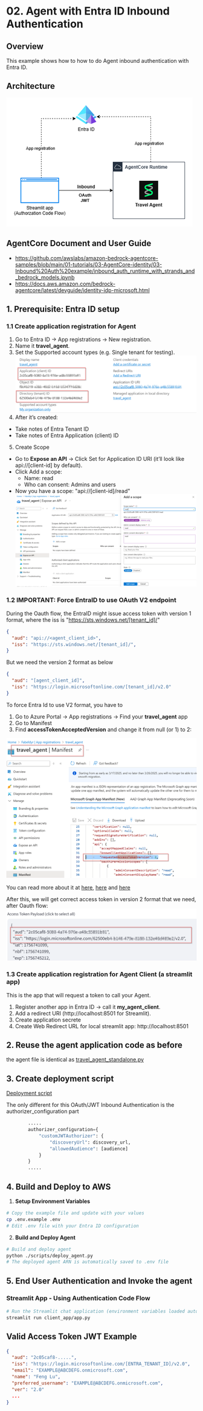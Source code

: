 # 02. Agent with Entra ID Inbound Authentication

## Overview

This example shows how to how to do Agent inbound authentication with Entra ID.

## Architecture
![Architecture](./doc/architecture%202.png)

## AgentCore Document and User Guide
- https://github.com/awslabs/amazon-bedrock-agentcore-samples/blob/main/01-tutorials/03-AgentCore-identity/03-Inbound%20Auth%20example/inbound_auth_runtime_with_strands_and_bedrock_models.ipynb
- https://docs.aws.amazon.com/bedrock-agentcore/latest/devguide/identity-idp-microsoft.html

## 1. Prerequisite: Entra ID setup

### 1.1 Create application registration for Agent
1. Go to Entra ID → App registrations → New registration.
2. Name it **travel_agent**.
3. Set the Supported account types (e.g. Single tenant for testing).
![Entra ID app](./doc/entra_app_overview.png)
4. After it’s created:
- Take notes of Entra Tenant ID 
- Take notes of Entra Application (client) ID
5. Create Scope
- Go to **Expose an API** → Click Set for Application ID URI (it’ll look like api://[client-id] by default).
- Click Add a scope:
   - Name: read
   - Who can consent: Admins and users
- Now you have a scope: "api://[client-id]/read"
![Create Scope](./doc/create_scope.png)

### 1.2 IMPORTANT: Force EntraID to use OAuth V2 endpoint
During the Oauth flow, the EntraID might issue access token with version 1 format, where the iss is "https://sts.windows.net/[tenant_id]/"
```json
{
  "aud": "api://<agent_client_id>",
  "iss": "https://sts.windows.net/[tenant_id]/",
}
```

But we need the version 2 format as below
```json
{
  "aud": "[agent_client_id]",
  "iss": "https://login.microsoftonline.com/[tenant_id]/v2.0"
}
```

To force Entra Id to use V2 format, you have to 
1. Go to Azure Portal → App registrations → Find your **travel_agent** app
2. Go to Manifest
3. Find **accessTokenAcceptedVersion** and change it from null (or 1) to 2:

![Force to use Entra V2 endpoint](./doc/update_access_token_version.png)

You can read more about it at [here](https://learn.microsoft.com/en-us/entra/identity-platform/access-tokens#token-formats), [here](https://learn.microsoft.com/en-us/entra/identity-platform/reference-app-manifest#accesstokenacceptedversion-attribute) and [here](https://learn.microsoft.com/en-us/entra/identity-platform/reference-microsoft-graph-app-manifest) 

After this, we will get correct access token in version 2 format that we need, after Oauth flow:
![Got correct v2 access token](./doc/v2_access_token.png)


### 1.3 Create application registration for Agent Client (a streamlit app)
This is the app that will request a token to call your Agent.
1. Register another app in Entra ID → call it **my_agent_client**.
2. Add a redirect URI (http://localhost:8501 for Streamlit).
3. Create application secrete 
4. Create Web Redirect URL for local streamlit app: http://localhost:8501


## 2. Reuse the agent application code as before
the agent file is identical as [travel_agent_standalone.py](./travel_agent_standalone.py)

## 3. Create deployment script
[Deployment script](./scripts/deploy_agent.py)

The only different for this OAuth/JWT Inbound Authentication is the authorizer_configuration part
```python
        .....
        authorizer_configuration={
            "customJWTAuthorizer": {
                "discoveryUrl": discovery_url,
                "allowedAudience": [audience]
            }
        }
        .....
```

## 4. Build and Deploy to AWS

1. **Setup Environment Variables**
```bash
# Copy the example file and update with your values
cp .env.example .env
# Edit .env file with your Entra ID configuration
```

2. **Build and Deploy Agent**
```bash
# Build and deploy agent
python ./scripts/deploy_agent.py
# The deployed agent ARN is automatically saved to .env file
```

## 5. End User Authentication and Invoke the agent 

### Streamlit App - Using Authentication Code Flow
```bash
# Run the Streamlit chat application (environment variables loaded automatically)
streamlit run client_app/app.py
```


## Valid Access Token JWT Example
```json
{
  "aud": "2c05caf8-.....",
  "iss": "https://login.microsoftonline.com/[ENTRA_TENANT_ID]/v2.0",
  "email": "EXAMPLE@ABCDEFG.onmicrosoft.com",
  "name": "Feng Lu",
  "preferred_username": "EXAMPLE@ABCDEFG.onmicrosoft.com",
  "ver": "2.0"
  ...
}
```